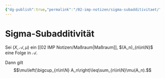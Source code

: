 ```yaml
---
{"dg-publish":true,"permalink":"/02-imp-notizen/sigma-subadditivitaet/"}
---
```


# Sigma-Subadditivität
Sei $(X,\mathcal A, \mu)$ ein [[02 IMP Notizen/Maßraum\|Maßraum]], 
$(A_n)_{n\in\N}$ eine Folge in $\mathcal{A}$. 

Dann gilt $$\mu\left(\bigcup_{n\in\N} A_n\right)\leq\sum_{n\in\N}\mu(A_n).$$

